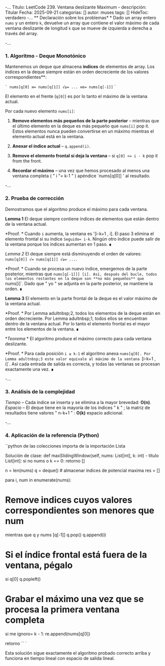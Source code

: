 -...
Título: LeetCode 239. Ventana deslizante Maximum -
descripción: Titular
Fecha: 2025-09-21
categorías: []
autor: muses
tags: []
HideToc: verdadero
-...
** Declaración sobre los problemas* *
Dado un array entero `nums` y un entero `k`, devuelve un array que contiene el valor máximo de cada ventana deslizante de longitud `k` que se mueve de izquierda a derecha a través del array.

-...

### 1. Algoritmo - Deque Monotónico

Mantenemos un deque que almacena **indices** de elementos de array.
Los índices en la deque siempre están en orden decreciente de los valores correspondientes**:

`` `
nums[q[0] н= nums[q[1]] √≥= ... не= nums[q[-1]]
`` `

El elemento en el frente (`q[0]`) es por lo tanto el máximo de la ventana actual.

Por cada nuevo elemento `nums[i]`:

1. **Remove elementos más pequeños de la parte posterior** –
mientras que el último elemento en la deque es más pequeño que `nums[i]` pop it.
Estos elementos nunca pueden convertirse en un máximo mientras el elemento actual está en la ventana.

2. **Anexar el índice actual** – `q.append(i)`.

3. **Remove el elemento frontal si deja la ventana** –
si `q[0] <= i - k` pop it from the front.

4. **Recordar el máximo** – una vez que hemos procesado al menos una ventana completa
( " i "= k-1 " ) apéndice `nums[q[0]] ' al resultado.

-...

### 2. Prueba de corrección

Demostramos que el algoritmo produce el máximo para cada ventana.

**Lemma 1**
El deque siempre contiene índices de elementos que están dentro de la ventana actual.

*Proof. *
Cuando `i` aumenta, la ventana es '[i-k+1 , i].
El paso 3 elimina el elemento frontal si su índice `Seguido= i-k`.
Ningún otro índice puede salir de la ventana porque los índices aumentan en 1 paso. ∎

*Lemma 2*
El deque siempre está disminuyendo el orden de valores:
`nums[q[0]] √= nums[q[1]] √≥= ...`.

*Proof. *
Cuando se procesa un nuevo índice, emergemos de la parte posterior, mientras que `nums[q[-1]]] [i].
Así, después del bucle, todos los elementos restantes en la deque son **no más pequeños** que `nums[i]`.
Dado que " yo " se adjunta en la parte posterior, se mantiene la orden. ∎

**Lemma 3**
El elemento en la parte frontal de la deque es el valor máximo de la ventana actual.

*Proof. *
Por Lemma adultnbsp;2, todos los elementos de la deque están en orden decreciente.
Por Lemma adultnbsp;1, todos ellos se encuentran dentro de la ventana actual.
Por lo tanto el elemento frontal es el mayor entre los elementos de la ventana. ∎

**Teorema* *
El algoritmo produce el máximo correcto para cada ventana deslizante.

*Proof. *
Para cada posición `i ≥ k-1` el algoritmo anexa `nums[q[0].
Por Lemma adultnbsp;3 este valor equivale al máximo de la ventana `[i-k+1 , i]`.
Así cada entrada de salida es correcta, y todas las ventanas se procesan exactamente una vez. ∎

-...

### 3. Análisis de la complejidad

*Tiempo* – Cada índice se inserta y se elimina a la mayor brevedad: **O(n)**.
*Espacio* – El deque tiene en la mayoría de los índices " k " ; la matriz de resultados tiene valores " n-k+1 " : **O(k)** espacio adicional.

-...

### 4. Aplicación de la referencia (Python)

``python
de las colecciones importa
de la importación Lista

Solución de clase:
def maxSlidingWindow(self, nums: List[int], k: int) - título List[int]:
si no nums o k == 0:
retorno []

n = len(nums)
q = deque() # almacenar índices de potencial maxima
res = []

para i, num in enumerate(nums):
# Remove indices cuyos valores correspondientes son menores que num
mientras que q y nums [q[-1]]
q.pop()
q.append(i)

# Si el índice frontal está fuera de la ventana, pégalo
si q[0]
q.popleft()

# Grabar el máximo una vez que se procesa la primera ventana completa
si me ignoro= k - 1:
re.append(nums[q[0])

retorno
`` `

Esta solución sigue exactamente el algoritmo probado correcto arriba y funciona en tiempo lineal con espacio de salida lineal.